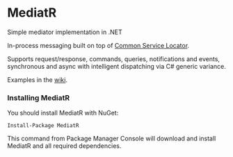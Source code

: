 MediatR
=======

Simple mediator implementation in .NET

In-process messaging built on top of [Common Service Locator](http://commonservicelocator.codeplex.com/).

Supports request/response, commands, queries, notifications and events, synchronous and async with intelligent dispatching via C# generic variance.

Examples in the [wiki](https://github.com/jbogard/MediatR/wiki).

### Installing MediatR

You should install MediatR with NuGet:

    Install-Package MediatR

This command from Package Manager Console will download and install MediatR and all required dependencies.
